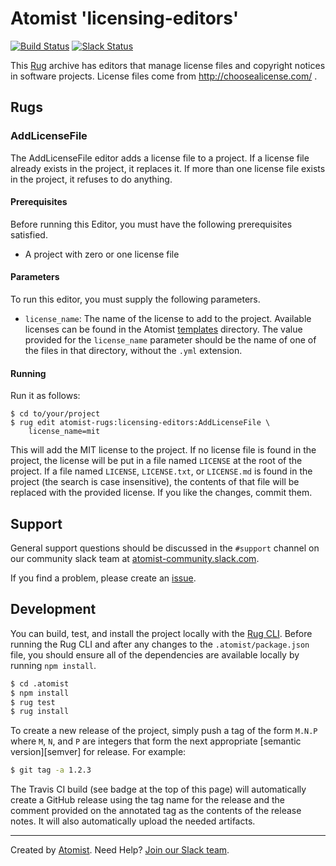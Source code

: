 # Atomist 'licensing-editors'

[![Build Status](https://travis-ci.org/atomist-rugs/licensing-editors.svg?branch=master)](https://travis-ci.org/atomist-rugs/licensing-editors)
[![Slack Status](https://join.atomist.com/badge.svg)](https://join.atomist.com)

This [Rug](http://docs.atomist.com/) archive has editors that manage
license files and copyright notices in software projects.  License
files come from http://choosealicense.com/ .

## Rugs

### AddLicenseFile

The AddLicenseFile editor adds a license file to a project.  If a
license file already exists in the project, it replaces it.  If more
than one license file exists in the project, it refuses to do
anything.

#### Prerequisites

Before running this Editor, you must have the following prerequisites
satisfied.

*   A project with zero or one license file

#### Parameters

To run this editor, you must supply the following parameters.

*   `license_name`: The name of the license to add to the project.
    Available licenses can be found in the Atomist [templates][]
    directory.  The value provided for the `license_name` parameter
    should be the name of one of the files in that directory, without
    the `.yml` extension.

[templates]: https://github.com/atomist-rugs/licensing-editors/tree/master/.atomist/templates

#### Running

Run it as follows:

```
$ cd to/your/project
$ rug edit atomist-rugs:licensing-editors:AddLicenseFile \
    license_name=mit
```

This will add the MIT license to the project.  If no license file is
found in the project, the license will be put in a file named
`LICENSE` at the root of the project.  If a file named `LICENSE`,
`LICENSE.txt`, or `LICENSE.md` is found in the project (the search is
case insensitive), the contents of that file will be replaced with the
provided license.  If you like the changes, commit them.

## Support

General support questions should be discussed in the `#support`
channel on our community slack team
at [atomist-community.slack.com][slack].

If you find a problem, please create an [issue][].

[issue]: https://github.com/atomist-rugs/licensing-editors/issues

## Development

You can build, test, and install the project locally with
the [Rug CLI][cli].  Before running the Rug CLI and after any changes
to the `.atomist/package.json` file, you should ensure all of the
dependencies are available locally by running `npm install`.

[cli]: https://github.com/atomist/rug-cli

```sh
$ cd .atomist
$ npm install
$ rug test
$ rug install
```

To create a new release of the project, simply push a tag of the form
`M.N.P` where `M`, `N`, and `P` are integers that form the next
appropriate [semantic version][semver] for release.  For example:

```sh
$ git tag -a 1.2.3
```

The Travis CI build (see badge at the top of this page) will
automatically create a GitHub release using the tag name for the
release and the comment provided on the annotated tag as the contents
of the release notes.  It will also automatically upload the needed
artifacts.

---
Created by [Atomist][atomist].
Need Help?  [Join our Slack team][slack].

[atomist]: https://www.atomist.com/
[slack]: https://join.atomist.com/
